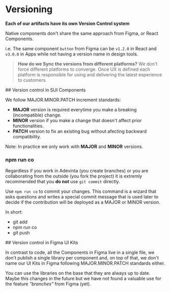 # Versioning

**Each of our artifacts have its own Version Control system**

Native components don't share the same approach from Figma, or React Components.

i.e. The same component `button` from Figma can be `v1.2.0` in React and `v3.0.0` in Apps while not having a version name in design tools. 

> **How do we Sync the versions from different platforms?**
We don't force different platforms to converge. Once UX is defined each platform is responsible for using and delivering the latest experience to customers.

## Version control in SUI Components

We follow MAJOR.MINOR.PATCH increment standards:

- **MAJOR** version is required everytime you make a breaking (incompatible) change.
- **MINOR** version if you make a change that doesn't affect prior functionalities.
- **PATCH** version to fix an existing bug without afecting backward compatibility.

Note: In practice we only work with **MAJOR** and **MINOR** versions.

### npm run co

Regardless if you work in Adevinta (you create branches) or you are collaborating from the outside (you fork the project) it is extremly recommended that you **do not** use `git commit` directly.

Use `npm run co` to commit your changes. This command is a wizard that asks questions and writes a special commit message that is used later to decide if the contribution will be deployed as a MAJOR or MINOR version.

In short:

- git add
- npm run co
- git push

## Version control in Figma UI Kits

In contrast to code, all the Components in Figma live in a single file, we don't publish a single library per component and, on top of that, we don't name our UI Kits in Figma following MAJOR.MINOR.PATCH standards either.

You can use the libraries on the base that they are always up to date. Maybe this changes in the future but we have not found a valuable use for the feature _"branches"_ from Figma (yet).

